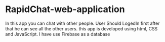 # RapidChat-web-application
In this app you can chat with other people. User Should LogedIn first after that he can see all the other users. this app is developed using html, CSS and JavaScript. I have use Firebase as a database
